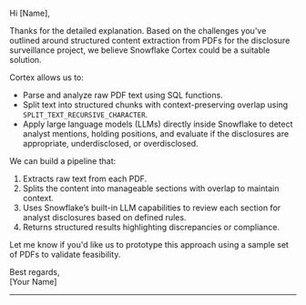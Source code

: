 Hi [Name],

Thanks for the detailed explanation. Based on the challenges you've outlined around structured content extraction from PDFs for the disclosure surveillance project, we believe Snowflake Cortex could be a suitable solution.

Cortex allows us to:
- Parse and analyze raw PDF text using SQL functions.
- Split text into structured chunks with context-preserving overlap using `SPLIT_TEXT_RECURSIVE_CHARACTER`.
- Apply large language models (LLMs) directly inside Snowflake to detect analyst mentions, holding positions, and evaluate if the disclosures are appropriate, underdisclosed, or overdisclosed.

We can build a pipeline that:
1. Extracts raw text from each PDF.
2. Splits the content into manageable sections with overlap to maintain context.
3. Uses Snowflake’s built-in LLM capabilities to review each section for analyst disclosures based on defined rules.
4. Returns structured results highlighting discrepancies or compliance.

Let me know if you'd like us to prototype this approach using a sample set of PDFs to validate feasibility.

Best regards,  
[Your Name]
****
